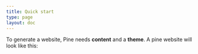 ```yaml
---
title: Quick start
type: page
layout: doc
---
```


To generate a website, Pine needs **content** and a **theme**. A pine website will look like this:

<div class="directory-tree" data-url="/pine/docs/02-quick-start/example-tree.json"></div>
